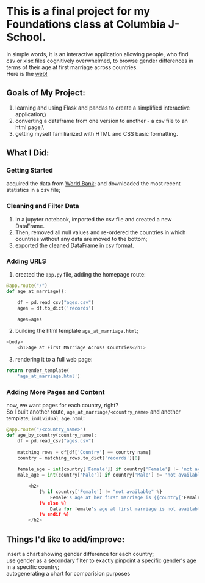 # This is a final project for my Foundations class at Columbia J-School. 
In simple words, it is an interactive application allowing people, who find csv or xlsx files cognitively overwhelmed, to browse gender differences in terms of their age at first marriage across countries.\
Here is the [web!](https://a-project-about-ages-at-marriagegunicorn.onrender.com/)

## Goals of My Project:
1. learning and using Flask and pandas to create a simplified interactive application;\
2. converting a dataframe from one version to another - a csv file to an html page;\
3. getting myself familiarized with HTML and CSS basic formatting.

## What I Did:
### Getting Started
acquired the data from [World Bank;](https://databank.worldbank.org/source/gender-statistics) and downloaded the most recent statistics in a csv file;
### Cleaning and Filter Data
1. In a jupyter notebook, imported the csv file and created a new DataFrame.
2. Then, removed all null values and re-ordered the countries in which countries without any data are moved to the bottom;
3. exported the cleaned DataFrame in csv format.
### Adding URLS 
1. created the `app.py` file, adding the homepage route:
```python
@app.route("/")
def age_at_marriage():

    df = pd.read_csv("ages.csv")
    ages = df.to_dict('records')

    ages=ages
```
2. building the html template `age_at_marriage.html`;
```python
<body>
    <h1>Age at First Marriage Across Countries</h1>
```
3. rendering it to a full web page: 
```python 
return render_template(
    'age_at_marriage.html')
```
### Adding More Pages and Content
now, we want pages for each country, right?\
So I built another route, `age_at_marriage/<country_name>` and another template, `individual_age.html`:
```python
@app.route("/<country_name>")
def age_by_country(country_name):
    df = pd.read_csv("ages.csv")
    
    matching_rows = df[df['Country'] == country_name]
    country = matching_rows.to_dict('records')[0]
    
    female_age = int(country['Female']) if country['Female'] != 'not available' else None
    male_age = int(country['Male']) if country['Male'] != 'not available' else None
```

```python
        <h2>
            {% if country['Female'] != "not available" %}
                Female's age at her first marriage is {{country['Female'] |int}} years old.
            {% else %}
                Data for female's age at first marriage is not available, sorry. 
            {% endif %}
        </h2>
```


## Things I'd like to add/improve:
insert a chart showing gender difference for each country;\
use gender as a secondary filter  to exactly pinpoint a specific gender's age in a specific country;\
autogenerating a chart for comparision purposes




